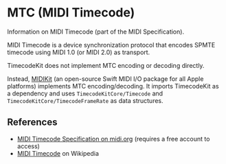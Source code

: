 # MTC (MIDI Timecode)

Information on MIDI Timecode (part of the MIDI Specification).

MIDI Timecode is a device synchronization protocol that encodes SPMTE timecode using MIDI 1.0 (or MIDI 2.0) as transport.

TimecodeKit does not implement MTC encoding or decoding directly.

Instead, [MIDIKit](https://github.com/orchetect/MIDIKit) (an open-source Swift MIDI I/O package for all Apple platforms) implements MTC encoding/decoding.
It imports TimecodeKit as a dependency and uses ``TimecodeKitCore/Timecode`` and ``TimecodeKitCore/TimecodeFrameRate`` as data structures.

## References

- [MIDI Timecode Specification on midi.org](https://www.midi.org/specifications/midi1-specifications/midi-time-code) (requires a free account to access)
- [MIDI Timecode](https://en.wikipedia.org/wiki/MIDI_timecode) on Wikipedia

